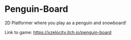 # Penguin-Board
2D Platformer where you play as a penguin and snowboard!

Link to game: 
https://xzelocity.itch.io/penguin-board
